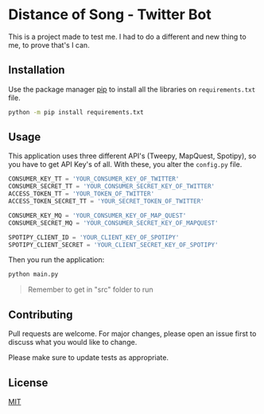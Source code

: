 # Distance of Song - Twitter Bot

This is a project made to test me. I had to do a different and new thing to me,
to prove that's I can.

## Installation

Use the package manager [pip](https://pip.pypa.io/en/stable/) to install all the
libraries on `requirements.txt` file.

```bash
python -m pip install requirements.txt
```

## Usage

This application uses three different API's (Tweepy, MapQuest, Spotipy),
so you have to get API Key's of all. With these, you alter the `config.py` file.

```python
CONSUMER_KEY_TT = 'YOUR_CONSUMER_KEY_OF_TWITTER'
CONSUMER_SECRET_TT = 'YOUR_CONSUMER_SECRET_KEY_OF_TWITTER'
ACCESS_TOKEN_TT = 'YOUR_TOKEN_OF_TWITTER'
ACCESS_TOKEN_SECRET_TT = 'YOUR_SECRET_TOKEN_OF_TWITTER'

CONSUMER_KEY_MQ = 'YOUR_CONSUMER_KEY_OF_MAP_QUEST'
CONSUMER_SECRET_MQ = 'YOUR_CONSUMER_SECRET_KEY_OF_MAPQUEST'

SPOTIPY_CLIENT_ID = 'YOUR_CLIENT_KEY_OF_SPOTIPY'
SPOTIPY_CLIENT_SECRET = 'YOUR_CLIENT_SECRET_KEY_OF_SPOTIPY'
```

Then you run the application:

```bash
python main.py
```

>Remember to get in "src" folder to run

## Contributing
Pull requests are welcome. For major changes, please open an issue first to
discuss what you would like to change.

Please make sure to update tests as appropriate.

## License
[MIT](https://choosealicense.com/licenses/mit/)